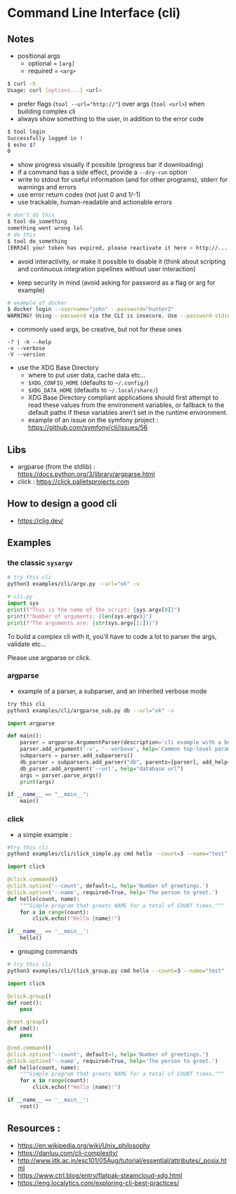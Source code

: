 # Command Line Interface (cli)

## Notes

- positional args
    - optional = `[arg]`
    - required = `<arg>`

```bash
$ curl -h
Usage: curl [options...] <url>
```

- prefer flags (`tool --url="http://"`) over args (`tool <url>`) when building complex cli
- always show something to the user, in addition to the error code

```bash
$ tool login
Successfully logged in !
$ echo $?
0
```

- show progress visually if possible (progress bar if downloading)
- if a command has a side effect, provide a `--dry-run` option
- write to stdout for useful information (and for other programs), stderr for warnings and errors
- use error return codes (not just 0 and 1/-1)
- use trackable, human-readable and actionable errors

```bash
# don't do this
$ tool do_something
something went wrong lol
# do this
$ tool do_something
[ERR34] your token has expired, please reactivate it here > http://...
```
- avoid interactivity, or make it possible to disable it (think about scripting and continuous integration pipelines without user interaction)

- keep security in mind (avoid asking for password as a flag or arg for example)

```bash
# example of docker
$ docker login --username="john" --password="hunter2"
WARNING! Using --password via the CLI is insecure. Use --password-stdin.
```

- commonly used args, be creative, but not for these ones

```
-? | -h --help
-v --verbose
-V --version
```

- use the XDG Base Directory
    - where to put user data, cache data etc...
    - `$XDG_CONFIG_HOME` (defaults to `~/.config/`)
    - `$XDG_DATA_HOME` (defaults to `~/.local/share/`)
    - XDG Base Directory compliant applications should first attempt to read these values from the environment variables, or fallback to the default paths if these variables aren’t set in the runtime environment.
    - example of an issue on the symfony project : https://github.com/symfony/cli/issues/56

## Libs

- argparse (from the stdlib) : https://docs.python.org/3/library/argparse.html
- click : https://click.palletsprojects.com

## How to design a good cli

- https://clig.dev/

## Examples

### the classic `sysargv`

```bash
# try this cli
python3 examples/cli/argv.py --url="ok" -v
```

```python
# cli.py
import sys
print(f"This is the name of the script: {sys.argv[0]}")
print(f"Number of arguments: {len(sys.argv)}")
print(f"The arguments are: {str(sys.argv[1:])}")
```

To build a complex cli with it, you'll have to code a lot to parser the args, validate etc...

Please use argparse or click.

### argparse

- example of a parser, a subparser, and an inherited verbose mode

```bash
try this cli
python3 examples/cli/argparse_sub.py db --url="ok" -v
```

```python
import argparse

def main():
    parser = argparse.ArgumentParser(description='cli example with a boolean arg')
    parser.add_argument('-v', '--verbose', help='Common top-level parameter', action='store_true', required=False)
    subparsers = parser.add_subparsers()
    db_parser = subparsers.add_parser("db", parents=[parser], add_help=False, description="db command", help="manage the db")
    db_parser.add_argument('--url', help="database url")
    args = parser.parse_args()
    print(args)

if __name__ == "__main__":
    main()
```

### click

- a simple example :

```bash
#try this cli
python3 examples/cli/click_simple.py cmd hello --count=3 --name="test"
```

```python
import click

@click.command()
@click.option('--count', default=1, help='Number of greetings.')
@click.option('--name', required=True, help='The person to greet.')
def hello(count, name):
    """Simple program that greets NAME for a total of COUNT times."""
    for x in range(count):
        click.echo(f"Hello {name}!")

if __name__ == '__main__':
    hello()
```

- grouping commands

```bash
# try this cli
python3 examples/cli/click_group.py cmd hello --count=3 --name="test"
```

```python
import click

@click.group()
def root():
    pass

@root.group()
def cmd():
    pass

@cmd.command()
@click.option('--count', default=1, help='Number of greetings.')
@click.option('--name', required=True, help='The person to greet.')
def hello(count, name):
    """Simple program that greets NAME for a total of COUNT times."""
    for x in range(count):
        click.echo(f"Hello {name}!")

if __name__ == '__main__':
    root()
```

## Resources :

- https://en.wikipedia.org/wiki/Unix_philosophy
- https://danluu.com/cli-complexity/
- http://www.iitk.ac.in/esc101/05Aug/tutorial/essential/attributes/_posix.html
- https://www.ctrl.blog/entry/flatpak-steamcloud-xdg.html
- https://eng.localytics.com/exploring-cli-best-practices/